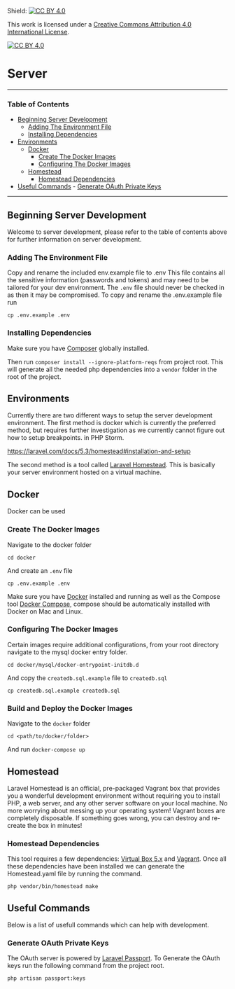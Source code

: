 Shield: [![CC BY 4.0][cc-by-shield]][cc-by]

This work is licensed under a
[Creative Commons Attribution 4.0 International License][cc-by].

[![CC BY 4.0][cc-by-image]][cc-by]

[cc-by]: http://creativecommons.org/licenses/by/4.0/
[cc-by-image]: https://i.creativecommons.org/l/by/4.0/88x31.png
[cc-by-shield]: https://img.shields.io/badge/License-CC%20BY%204.0-lightgrey.svg

# Server

-----------
### Table of Contents

* [Beginning Server Development](#Beginning-Server-Development)
     - [Adding The Environment File](#Adding-The-Environment-File)
     - [Installing Dependencies](#Installing-Dependencies)
* [Environments](#Environments)
     * [Docker](#Docker)
          - [Create The Docker Images](#Create-The-Docker-Images)
          - [Configuring The Docker Images](#Configuring-The-Docker-Images)
     * [Homestead](#Homestead)
          - [Homestead Dependencies](#Homestead-Dependencies)
* [Useful Commands](#Useful-Commands)
          - [Generate OAuth Private Keys](#Generate-OAuth-Private-Keys)    
-----------
## Beginning Server Development

Welcome to server development, please refer to the table of contents above for further information on server development.

### Adding The Environment File

Copy and rename the included env.example file to .env This file contains all the sensitive information (passwords and tokens) and may need to be tailored for your dev environment. The `.env` file should never be checked in as then it may be compromised. To copy and rename the .env.example file run

`cp .env.example .env`

### Installing Dependencies

Make sure you have [Composer](https://getcomposer.org/) globally installed.

Then run `composer install --ignore-platform-reqs` from project root.  This will generate all the needed php dependencies into a `vendor` folder in the root of the project.

## Environments

Currently there are two different ways to setup the server development environment.  The first method is docker
which is currently the preferred method, but requires further investigation as we currently cannot figure out how to setup breakpoints.
in PHP Storm.

https://laravel.com/docs/5.3/homestead#installation-and-setup

The second method is a tool called [Laravel Homestead](https://laravel.com/docs/master/homestead).  This is basically your server environment
hosted on a virtual machine.

## Docker

Docker can be used 

### Create The Docker Images

Navigate to the docker folder

`cd docker`

And create an `.env` file

`cp .env.example .env`

Make sure you have [Docker](https://getcomposer.org/) installed and running as well as the
Compose tool [Docker Compose](https://docs.docker.com/compose/), compose should be automatically
installed with Docker on Mac and Linux.

### Configuring The Docker Images

Certain images require additional configurations, from your root directory navigate to the mysql docker entry folder.

`cd docker/mysql/docker-entrypoint-initdb.d`

And copy the `createdb.sql.example` file to `createdb.sql`

`cp createdb.sql.example createdb.sql`

### Build and Deploy the Docker Images

Navigate to the `docker` folder

`cd <path/to/docker/folder>`

And run `docker-compose up`

## Homestead

Laravel Homestead is an official, pre-packaged Vagrant box that provides you a wonderful development environment without requiring you to install PHP, a web server, and any other server software on your local machine. No more worrying about messing up your operating system! Vagrant boxes are completely disposable. If something goes wrong, you can destroy and re-create the box in minutes!

### Homestead Dependencies

This tool requires a few dependencies: [Virtual Box 5.x](https://www.virtualbox.org/wiki/Downloads) and [Vagrant](https://www.vagrantup.com/).
Once all these dependencies have been installed we can generate the Homestead.yaml file by running the command.

`php vendor/bin/homestead make`

## Useful Commands

Below is a list of usefull commands which can help with development.

### Generate OAuth Private Keys

The OAuth server is powered by [Laravel Passport](https://laravel.com/docs/5.6/passport). 
To Generate the OAuth keys run the following command from the project root.

`php artisan passport:keys`